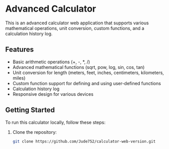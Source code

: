 # Advanced Calculator

This is an advanced calculator web application that supports various mathematical operations, unit conversion, custom functions, and a calculation history log.

## Features

- Basic arithmetic operations (+, -, *, /)
- Advanced mathematical functions (sqrt, pow, log, sin, cos, tan)
- Unit conversion for length (meters, feet, inches, centimeters, kilometers, miles)
- Custom function support for defining and using user-defined functions
- Calculation history log
- Responsive design for various devices

## Getting Started

To run this calculator locally, follow these steps:

1. Clone the repository:
   ```bash
   git clone https://github.com/Jude752/calculator-web-version.git
